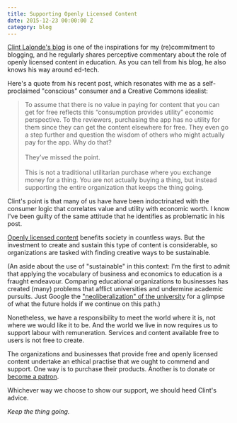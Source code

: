 ```yaml
---
title: Supporting Openly Licensed Content
date: 2015-12-23 00:00:00 Z
category: blog
---
```


[Clint Lalonde's blog](http://clintlalonde.net) is one of the inspirations for my (re)commitment to blogging, and he regularly shares perceptive commentary about the role of openly licensed content in education. As you can tell from his blog, he also knows his way around ed-tech.

Here's a quote from his recent post, which resonates with me as a self-proclaimed "conscious" consumer and a Creative Commons idealist:

> To assume that there is no value in paying for content that you can get for free reflects this “consumption provides utility” economic perspective. To the reviewers, purchasing the app has no utility for them since they can get the content elsewhere for free. They even go a step further and question the wisdom of others who might actually pay for the app. Why do that?
<br><br>
>They’ve missed the point.
<br><br>
>This is not a traditional utilitarian purchase where you exchange money for a thing. You are not actually buying a thing, but instead supporting the entire organization that keeps the thing going.

Clint's point is that many of us have have been indoctrinated with the consumer logic that correlates value and utility with economic worth. I know I've been guilty of the same attitude that he identifies as problematic in his post.

[Openly licensed content](http://opencontent.org) benefits society in countless ways. But the investment to create and sustain this type of content is considerable, so organizations are tasked with finding creative ways to be sustainable.

(An aside about the use of "sustainable" in this context: I'm the first to admit that applying the vocabulary of business and economics to education is a fraught endeavour. Comparing educational organizations to businesses has created (many) problems that afflict universities and undermine academic pursuits. Just Google the ["neoliberalization" of the university](http://opinionator.blogs.nytimes.com/2009/03/08/neoliberalism-and-higher-education/?_r=0) for a glimpse of what the future holds if we continue on this path.)

Nonetheless, we have a responsibility to meet the world where it is, not where we would like it to be. And the world we live in now requires us to support labour with remuneration. Services and content available free to users is not free to create.

The organizations and businesses that provide free and openly licensed content undertake an ethical practise that we ought to commend and support. One way is to purchase their products. Another is to donate or [become a patron](https://www.patreon.com/).

Whichever way we choose to show our support, we should heed Clint's advice.

_Keep the thing going._
